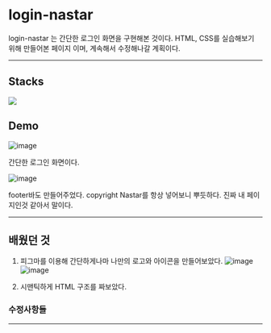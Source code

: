 # login-nastar

login-nastar 는 간단한 로그인 화면을 구현해본 것이다. 
HTML, CSS를 실습해보기 위해 만들어본 페이지 이며, 계속해서 수정해나갈 계획이다.

---

## Stacks
<img src="https://img.shields.io/badge/CSS3-1572B6?style=flat-square&logo=CSS3&logoColor=white"/>

## Demo
![image](https://user-images.githubusercontent.com/87430624/230447570-ad3358df-a0c7-46b4-ad4c-c6db4598c484.png)

간단한 로그인 화면이다.


![image](https://user-images.githubusercontent.com/87430624/230447726-7dab3659-ebac-4f54-91d0-82da6d9082c7.png)

footer바도 만들어주었다.
copyright Nastar를 항상 넣어보니 뿌듯하다. 진짜 내 페이지인것 같아서 말이다.

---
## 배웠던 것
1. 피그마를 이용해 간단하게나마 나만의 로고와 아이콘을 만들어보았다.
![image](https://user-images.githubusercontent.com/87430624/230448627-6f0325bf-a10b-4db9-a44a-869582e42179.png)
![image](https://user-images.githubusercontent.com/87430624/230448666-a86b05fd-ee39-4ef9-a9fe-2a0e4e57b3ca.png)

2. 시맨틱하게 HTML 구조를 짜보았다.

### 수정사항들
---
